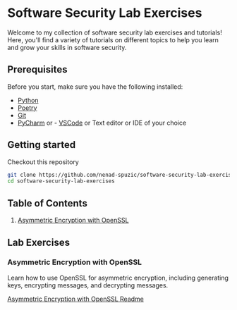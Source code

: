 # Software Security Lab Exercises 

Welcome to my collection of software security lab exercises and tutorials!
Here, you'll find a variety of tutorials on different topics to help you learn and grow your skills in software security.

## Prerequisites

Before you start, make sure you have the following installed:
- [Python](https://www.python.org/downloads/)
- [Poetry](https://python-poetry.org/docs/)
- [Git](https://git-scm.com/downloads)
- [PyCharm](https://www.jetbrains.com/pycharm/download/) or - [VSCode](https://code.visualstudio.com/download) or Text editor or IDE of your choice

## Getting started
Checkout this repository
```bash
git clone https://github.com/nenad-spuzic/software-security-lab-exercises
cd software-security-lab-exercises
```

## Table of Contents

1. [Asymmetric Encryption with OpenSSL](#asymmetric-encryption-with-openssl)

## Lab Exercises

### Asymmetric Encryption with OpenSSL

Learn how to use OpenSSL for asymmetric encryption, including generating keys, encrypting messages, and decrypting messages.

[Asymmetric Encryption with OpenSSL Readme](./asymmetric_encryption/README.md)